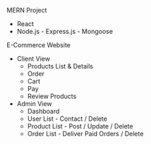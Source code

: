 MERN Project
- React
- Node.js - Express.js - Mongoose

E-Commerce Website 
- Client View
   + Products List & Details 
   + Order 
   + Cart 
   + Pay 
   + Review Products
- Admin View
   + Dashboard
   + User List - Contact / Delete
   + Product List - Post / Update / Delete
   + Order List - Deliver Paid Orders / Delete

